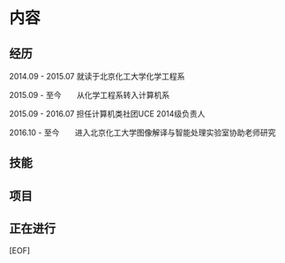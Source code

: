 # 内容
## 经历

2014.09 - 2015.07 就读于北京化工大学化学工程系

2015.09 - 至今　　从化学工程系转入计算机系

2015.09 - 2016.07 担任计算机类社团UCE 2014级负责人

2016.10 - 至今　　进入北京化工大学图像解译与智能处理实验室协助老师研究

## 技能


## 项目

## 正在进行








































[EOF]
